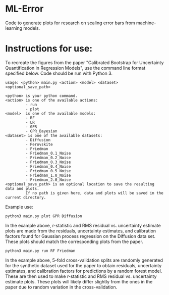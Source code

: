 # ML-Error
Code to generate plots for research on scaling error bars from machine-learning models.

# Instructions for use:
To recreate the figures from the paper "Calibrated Bootstrap for Uncertainty Quantification in Regression Models", use the command line format specified below. Code should be run with Python 3.

```
usage: <python> main.py <action> <model> <dataset> <optional_save_path>

<python> is your python command.
<action> is one of the available actions:
         - run
         - plot
<model>  is one of the available models:
         - RF
         - LR
         - GPR
         - GPR_Bayesian
<dataset> is one of the available datasets:
         - Diffusion
         - Perovskite
         - Friedman
         - Friedman_0.1_Noise
         - Friedman_0.2_Noise
         - Friedman_0.3_Noise
         - Friedman_0.4_Noise
         - Friedman_0.5_Noise
         - Friedman_1.0_Noise
         - Friedman_2.0_Noise
<optional_save_path> is an optional location to save the resulting data and plots.
         If no path is given here, data and plots will be saved in the current directory.
```

Example use:

```
python3 main.py plot GPR Diffusion
```
In the example above, r-statistic and RMS residual vs. uncertainty estimate plots are made from the residuals, uncertainty estimates, and calibration factors found for Gaussian process regression on the Diffusion data set. These plots should match the corresponding plots from the paper.

```
python3 main.py run RF Friedman
```
In the example above, 5-fold cross-validation splits are randomly generated for the synthetic dataset used for the paper to obtain residuals, uncertainty estimates, and calibration factors for predictions by a random forest model. These are then used to make r-statistic and RMS residual vs. uncertainty estimate plots. These plots will likely differ slightly from the ones in the paper due to random variation in the cross-validation.
